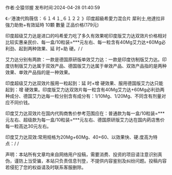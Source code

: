 <p>作者:仝猿邻握 发布时间:2024-04-28 01:40:59</p>
<p>《✅港澳代购薇信：６１４１_６１２２ 》印度超級希愛力混合片 犀利士,他達拉非 強力助勃+有效延時 10顆 數量 正品价格(179元) </p>
									<p>印度超级艾力达是进口的吗希爱力吃了多久有效果呢印度版艾力达双效片价格相对比较实惠亲民价、每一盒/10粒装=***元左右、每一粒含有40Mg艾力达+60Mg必利劲、起到两种效果、延 时+助 硬。/ / </p><p></p><p>艾力达分别有两款：一款是德国原研版单效艾力达：一款是印度彷制版艾力达。印度彷制版艾力达属于双效产品、德国版艾力达属于单效产品、双效产品指的是两种效果、单效产品指的是一种效果。</p><p>印度超级艾力达双效片服用一粒起到：延 时+增 硬效果、服用德国版艾力达只能起到：增 硬效果。印度版艾力达双效片每一粒含有40Mg艾力达+60Mg必利劲两种成分、德国艾力达每一粒分别含有成分有：1/10Mg、1/20Mg、不同含有剂量对应不同价钱。</p><p>印度艾力达双效片在国内代购商售价参考范围应在：普通款为每一盒/10粒装=***元左右、超级款为每一盒/10粒装=***元左右、德国原研版艾力达在国内葯店售价每一粒高达30元左右。</p><p>印度艾力达双效:常用规格为20Mg+60Mg、40+60、以效果快、硬.度高为特点：/ / </p><p></p>				声明：本站所有文章均来自网络用户投稿，需要消费、投资的项目请注意识别真伪，谨防上当受骗，本站只负责信息刊登，不提供内容鉴别及纠纷问题。投稿内容若侵犯了您的权益请及时联系客服删除。				
